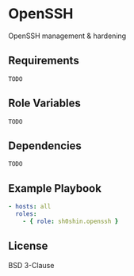 # OpenSSH
OpenSSH management & hardening

## Requirements
`TODO`

## Role Variables
`TODO`

## Dependencies
`TODO`


## Example Playbook
```yaml
- hosts: all
  roles:
    - { role: sh0shin.openssh }
```

## License
BSD 3-Clause
